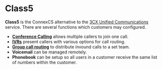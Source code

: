 # Class5

**Class5** is the ConnexCS alternative to the [3CX Unified Communications](https://docs.connexcs.com/3cx/3cx/) service. There are several functions which customers may configured. 

+ [**Conference Calling**](https://docs.connexcs.com/creating-conference/) allows multiple callers to join one call.
+ [**IVRs**](https://docs.connexcs.com/creating-ivr/) present callers with various options for call routing.
+ [**Group call routing**](https://docs.connexcs.com/creating-group/) to distribute invound calls to a set team.
+ **Voicemail** can be managed remotely. 
+ **Phonebook** can be setup so all users in a customer receive the same list of numbers within the customer. 
